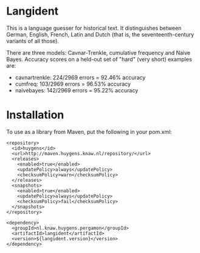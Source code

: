 Langident
=========

This is a language guesser for historical text. It distinguishes between
German, English, French, Latin and Dutch (that is, the seventeenth-century
variants of all those).

There are three models: Cavnar-Trenkle, cumulative frequency and Naive Bayes.
Accuracy scores on a held-out set of "hard" (very short) examples are:

* cavnartrenkle: 224/2969 errors = 92.46% accuracy
* cumfreq: 103/2969 errors = 96.53% accuracy
* naivebayes: 142/2969 errors = 95.22% accuracy


Installation
============

To use as a library from Maven, put the following in your pom.xml:

    <repository>
      <id>huygens</id>
      <url>http://maven.huygens.knaw.nl/repository/</url>
      <releases>
        <enabled>true</enabled>
        <updatePolicy>always</updatePolicy>
        <checksumPolicy>warn</checksumPolicy>
      </releases>
      <snapshots>
        <enabled>true</enabled>
        <updatePolicy>always</updatePolicy>
        <checksumPolicy>fail</checksumPolicy>
      </snapshots>
    </repository>

    <dependency>
      <groupId>nl.knaw.huygens.pergamon</groupId>
      <artifactId>langident</artifactId>
      <version>${langident.version}</version>
    </dependency>
